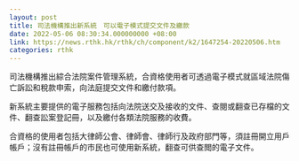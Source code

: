 ```yaml
---
layout: post
title: 司法機構推出新系統　可以電子模式提交文件及繳款
date: 2022-05-06 08:30:34.000000000 +08:00
link: https://news.rthk.hk/rthk/ch/component/k2/1647254-20220506.htm
categories: rthk
---
```


司法機構推出綜合法院案件管理系統，合資格使用者可透過電子模式就區域法院傷亡訴訟和稅款申索，向法庭提交文件和繳付款項。

新系統主要提供的電子服務包括向法院送交及接收的文件、查閱或翻查已存檔的文件、翻查訟案登記冊，以及繳付各類法院服務的收費。

合資格的使用者包括大律師公會、律師會、律師行及政府部門等，須註冊開立用戶帳戶；沒有註冊帳戶的市民也可使用新系統，翻查可供查閲的電子文件。

　　
